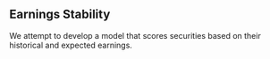 ## Earnings Stability
We attempt to develop a model that scores securities based on their historical and expected earnings.
